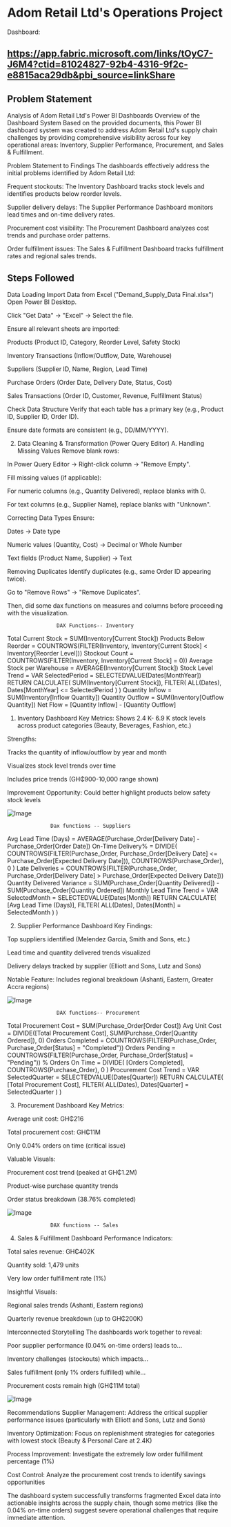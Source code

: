 
# Adom Retail Ltd's Operations Project

Dashboard: 
## https://app.fabric.microsoft.com/links/tOyC7-J6M4?ctid=81024827-92b4-4316-9f2c-e8815aca29db&pbi_source=linkShare

## Problem Statement
Analysis of Adom Retail Ltd's Power BI Dashboards
Overview of the Dashboard System Based on the provided documents, this Power BI dashboard system was created to address Adom Retail Ltd's supply chain challenges by providing comprehensive visibility across four key operational areas: Inventory, Supplier Performance, Procurement, and Sales & Fulfillment.

Problem Statement to Findings
The dashboards effectively address the initial problems identified by Adom Retail Ltd:

Frequent stockouts: The Inventory Dashboard tracks stock levels and identifies products below reorder levels.

Supplier delivery delays: The Supplier Performance Dashboard monitors lead times and on-time delivery rates.

Procurement cost visibility: The Procurement Dashboard analyzes cost trends and purchase order patterns.

Order fulfillment issues: The Sales & Fulfillment Dashboard tracks fulfillment rates and regional sales trends.


## Steps Followed
Data Loading
Import Data from Excel ("Demand_Supply_Data Final.xlsx")
Open Power BI Desktop.

Click "Get Data" → "Excel" → Select the file.

Ensure all relevant sheets are imported:

Products (Product ID, Category, Reorder Level, Safety Stock)

Inventory Transactions (Inflow/Outflow, Date, Warehouse)

Suppliers (Supplier ID, Name, Region, Lead Time)

Purchase Orders (Order Date, Delivery Date, Status, Cost)

Sales Transactions (Order ID, Customer, Revenue, Fulfillment Status)

Check Data Structure
Verify that each table has a primary key (e.g., Product ID, Supplier ID, Order ID).

Ensure date formats are consistent (e.g., DD/MM/YYYY).


2. Data Cleaning & Transformation (Power Query Editor)
A. Handling Missing Values
Remove blank rows:

In Power Query Editor → Right-click column → "Remove Empty".

Fill missing values (if applicable):

For numeric columns (e.g., Quantity Delivered), replace blanks with 0.

For text columns (e.g., Supplier Name), replace blanks with "Unknown".

Correcting Data Types
Ensure:

Dates → Date type

Numeric values (Quantity, Cost) → Decimal or Whole Number

Text fields (Product Name, Supplier) → Text


Removing Duplicates
Identify duplicates (e.g., same Order ID appearing twice).

Go to "Remove Rows" → "Remove Duplicates".

Then, did some dax functions on measures and columns before proceeding with the visualization.



                    DAX Functions-- Inventory
Total Current Stock = SUM(Inventory[Current Stock])
Products Below Reorder = COUNTROWS(FILTER(Inventory, Inventory[Current Stock] < Inventory[Reorder Level]))
Stockout Count = COUNTROWS(FILTER(Inventory, Inventory[Current Stock] = 0))
Average Stock per Warehouse = AVERAGE(Inventory[Current Stock])
Stock Level Trend = 
VAR SelectedPeriod = SELECTEDVALUE(Dates[MonthYear])
RETURN
    CALCULATE(
        SUM(Inventory[Current Stock]),
        FILTER(
            ALL(Dates),
            Dates[MonthYear] <= SelectedPeriod
        )
    )
Quantity Inflow = SUM(Inventory[Inflow Quantity])
Quantity Outflow = SUM(Inventory[Outflow Quantity])
Net Flow = [Quantity Inflow] - [Quantity Outflow]


1. Inventory Dashboard
Key Metrics: Shows 2.4 K- 6.9 K stock levels across product categories (Beauty, Beverages, Fashion, etc.)

Strengths:

Tracks the quantity of inflow/outflow by year and month

Visualizes stock level trends over time

Includes price trends (GH₵900-10,000 range shown)

Improvement Opportunity: Could better highlight products below safety stock levels

![Image](https://github.com/user-attachments/assets/229faec7-7856-4588-a6b8-a91f9764c521)




                  Dax functions -- Suppliers
Avg Lead Time (Days) = AVERAGE(Purchase_Order[Delivery Date] - Purchase_Order[Order Date])
On-Time Delivery% = 
DIVIDE(
    COUNTROWS(FILTER(Purchase_Order, Purchase_Order[Delivery Date] <= Purchase_Order[Expected Delivery Date])),
    COUNTROWS(Purchase_Order),
    0
)
Late Deliveries = 
COUNTROWS(FILTER(Purchase_Order, Purchase_Order[Delivery Date] > Purchase_Order[Expected Delivery Date]))
Quantity Delivered Variance = 
SUM(Purchase_Order[Quantity Delivered]) - SUM(Purchase_Order[Quantity Ordered])
Monthly Lead Time Trend = 
VAR SelectedMonth = SELECTEDVALUE(Dates[Month])
RETURN
    CALCULATE(
        [Avg Lead Time (Days)],
        FILTER(
            ALL(Dates),
            Dates[Month] = SelectedMonth
        )
    )


2. Supplier Performance Dashboard
Key Findings:

Top suppliers identified (Melendez Garcia, Smith and Sons, etc.)

Lead time and quantity delivered trends visualized

Delivery delays tracked by supplier (Elliott and Sons, Lutz and Sons)

Notable Feature: Includes regional breakdown (Ashanti, Eastern, Greater Accra regions)

![Image](https://github.com/user-attachments/assets/56c0b961-5bc8-4cbf-875b-dbaeea5455b6)




                    DAX functions-- Procurement
Total Procurement Cost = SUM(Purchase_Order[Order Cost])
Avg Unit Cost = DIVIDE([Total Procurement Cost], SUM(Purchase_Order[Quantity Ordered]), 0)
Orders Completed = COUNTROWS(FILTER(Purchase_Order, Purchase_Order[Status] = "Completed"))
Orders Pending = COUNTROWS(FILTER(Purchase_Order, Purchase_Order[Status] = "Pending"))
% Orders On Time = 
DIVIDE(
    [Orders Completed],
    COUNTROWS(Purchase_Order),
    0
)
Procurement Cost Trend = 
VAR SelectedQuarter = SELECTEDVALUE(Dates[Quarter])
RETURN
    CALCULATE(
        [Total Procurement Cost],
        FILTER(
            ALL(Dates),
            Dates[Quarter] = SelectedQuarter
        )
    )

3. Procurement Dashboard
Key Metrics:

Average unit cost: GH₵216

Total procurement cost: GH₵11M

Only 0.04% orders on time (critical issue)

Valuable Visuals:

Procurement cost trend (peaked at GH₵1.2M)

Product-wise purchase quantity trends

Order status breakdown (38.76% completed)


![Image](https://github.com/user-attachments/assets/26a9d917-3a40-49ad-aad1-0bfe1070869f)



                  DAX functions -- Sales

4. Sales & Fulfillment Dashboard
Performance Indicators:

Total sales revenue: GH₵402K

Quantity sold: 1,479 units

Very low order fulfillment rate (1%)

Insightful Visuals:

Regional sales trends (Ashanti, Eastern regions)

Quarterly revenue breakdown (up to GH₵200K)

Interconnected Storytelling
The dashboards work together to reveal:

Poor supplier performance (0.04% on-time orders) leads to...

Inventory challenges (stockouts) which impacts...

Sales fulfillment (only 1% orders fulfilled) while...

Procurement costs remain high (GH₵11M total)

![Image](https://github.com/user-attachments/assets/615af558-f4a7-4ba1-b9f7-3d63d98a0e03)


Recommendations
Supplier Management: Address the critical supplier performance issues (particularly with Elliott and Sons, Lutz and Sons)

Inventory Optimization: Focus on replenishment strategies for categories with lowest stock (Beauty & Personal Care at 2.4K)

Process Improvement: Investigate the extremely low order fulfillment percentage (1%)

Cost Control: Analyze the procurement cost trends to identify savings opportunities

The dashboard system successfully transforms fragmented Excel data into actionable insights across the supply chain, though some metrics (like the 0.04% on-time orders) suggest severe operational challenges that require immediate attention.
